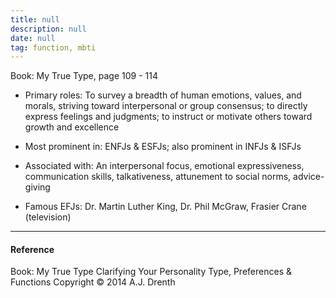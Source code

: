 ```yaml
---
title: null
description: null
date: null
tag: function, mbti
---
```


Book: My True Type, page 109 - 114

- Primary roles: To survey a breadth of human emotions, values, and morals, striving toward interpersonal or group consensus; to directly express feelings and judgments; to instruct or motivate others toward growth and excellence

- Most prominent in: ENFJs & ESFJs; also prominent in INFJs & ISFJs

- Associated with: An interpersonal focus, emotional expressiveness, communication skills, talkativeness, attunement to social norms, advice-giving

- Famous EFJs: Dr. Martin Luther King, Dr. Phil McGraw, Frasier Crane (television)

---

#### Reference

Book: My True Type Clarifying Your Personality Type, Preferences & Functions Copyright © 2014 A.J. Drenth
